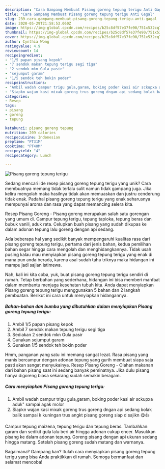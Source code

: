 ```yaml
---
description: "Cara Gampang Membuat Pisang goreng tepung terigu Anti Gagal"
title: "Cara Gampang Membuat Pisang goreng tepung terigu Anti Gagal"
slug: 239-cara-gampang-membuat-pisang-goreng-tepung-terigu-anti-gagal
date: 2020-05-29T21:58:53.060Z
image: https://img-global.cpcdn.com/recipes/b25c8df57e37fe90/751x532cq70/pisang-goreng-tepung-terigu-foto-resep-utama.jpg
thumbnail: https://img-global.cpcdn.com/recipes/b25c8df57e37fe90/751x532cq70/pisang-goreng-tepung-terigu-foto-resep-utama.jpg
cover: https://img-global.cpcdn.com/recipes/b25c8df57e37fe90/751x532cq70/pisang-goreng-tepung-terigu-foto-resep-utama.jpg
author: Cynthia Wong
ratingvalue: 4.9
reviewcount: 14
recipeingredient:
- "1/5 papan pisang kepok"
- "7 sendok makan tepung terigu segi tiga"
- "2 sendok mkn Gula pasir"
- "sejumput garam"
- "1/5 sendok teh bokin poder"
recipeinstructions:
- "Ambil wadah campur trigu gula,garam, boking poder kasi air sckupxa aduk&#34; sampai agak molor"
- "Siapkn wajan kasi mixak goreng trus goreng dngan api sedang bolak balik sampai k kuningan trus angkt pisang goreng siap d sajikn 😋👍"
categories:
- Resep
tags:
- pisang
- goreng
- tepung

katakunci: pisang goreng tepung 
nutrition: 209 calories
recipecuisine: Indonesian
preptime: "PT31M"
cooktime: "PT40M"
recipeyield: "4"
recipecategory: Lunch

---
```



![Pisang goreng tepung terigu](https://img-global.cpcdn.com/recipes/b25c8df57e37fe90/751x532cq70/pisang-goreng-tepung-terigu-foto-resep-utama.jpg)

Sedang mencari ide resep pisang goreng tepung terigu yang unik? Cara membuatnya memang tidak terlalu sulit namun tidak gampang juga. Jika keliru mengolah maka hasilnya tidak akan memuaskan dan justru cenderung tidak enak. Padahal pisang goreng tepung terigu yang enak seharusnya mempunyai aroma dan rasa yang dapat memancing selera kita.

Resep Pisang Goreng - Pisang goreng merupakan salah satu gorengan yang umum di. Campur tepung terigu, tepung tapioka, tepung beras dan bubuk vanili, aduk rata. Celupkan buah pisang yang sudah dikupas ke dalam adonan tepung lalu goreng dengan api sedang.

Ada beberapa hal yang sedikit banyak mempengaruhi kualitas rasa dari pisang goreng tepung terigu, pertama dari jenis bahan, kedua pemilihan bahan segar hingga cara mengolah dan menghidangkannya. Tidak usah pusing kalau mau menyiapkan pisang goreng tepung terigu yang enak di mana pun anda berada, karena asal sudah tahu triknya maka hidangan ini mampu jadi sajian istimewa.


Nah, kali ini kita coba, yuk, buat pisang goreng tepung terigu sendiri di rumah. Tetap berbahan yang sederhana, hidangan ini bisa memberi manfaat dalam membantu menjaga kesehatan tubuh kita. Anda dapat menyiapkan Pisang goreng tepung terigu menggunakan 5 bahan dan 2 langkah pembuatan. Berikut ini cara untuk menyiapkan hidangannya.

<!--inarticleads1-->

##### Bahan-bahan dan bumbu yang dibutuhkan dalam menyiapkan Pisang goreng tepung terigu:

1. Ambil 1/5 papan pisang kepok
1. Ambil 7 sendok makan tepung terigu segi tiga
1. Sediakan 2 sendok mkn Gula pasir
1. Gunakan sejumput garam
1. Gunakan 1/5 sendok teh bokin poder


Hmm, panganan yang satu ini memang sangat lezat. Rasa pisang yang manis bercampur dengan adonan tepung yang gurih membuat siapa saja pasti akan sangat menyukainya. Resep Pisang Goreng - Olahan makanan dari bahan pisang saat ini sedang banyak peminatnya. Jika dulu pisang hanya digoreng biasa sekarang sudah semakin beragam. 

<!--inarticleads2-->

##### Cara menyiapkan Pisang goreng tepung terigu:

1. Ambil wadah campur trigu gula,garam, boking poder kasi air sckupxa aduk&#34; sampai agak molor
1. Siapkn wajan kasi mixak goreng trus goreng dngan api sedang bolak balik sampai k kuningan trus angkt pisang goreng siap d sajikn 😋👍


Campur tepung maizena, tepung terigu dan tepung beras. Tambahkan garam dan sedikit gula lalu beri air hingga adonan cukup encer. Masukkan pisang ke dalam adonan tepung. Goreng pisang dengan api ukuran sedang hingga matang. Setelah pisang goreng sudah matang dan warnanya. 

Bagaimana? Gampang kan? Itulah cara menyiapkan pisang goreng tepung terigu yang bisa Anda praktikkan di rumah. Semoga bermanfaat dan selamat mencoba!
